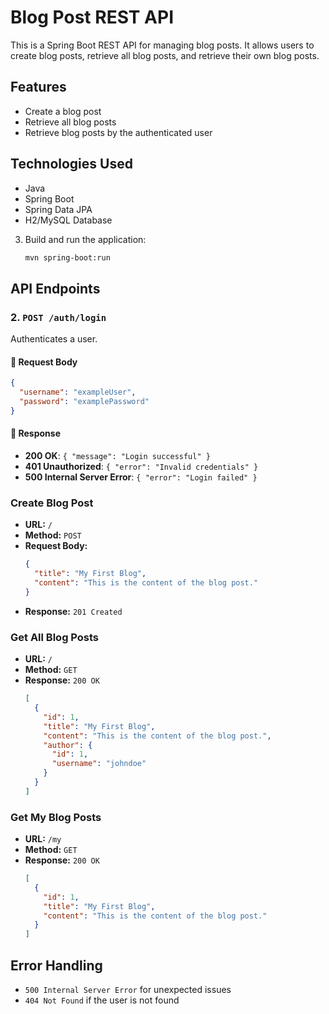 
# Blog Post REST API

This is a Spring Boot REST API for managing blog posts. It allows users to create blog posts, retrieve all blog posts, and retrieve their own blog posts.

## Features
- Create a blog post
- Retrieve all blog posts
- Retrieve blog posts by the authenticated user

## Technologies Used
- Java
- Spring Boot
- Spring Data JPA
- H2/MySQL Database

3. Build and run the application:
   ```bash
   mvn spring-boot:run
   ```

## API Endpoints
### 2. `POST /auth/login`
Authenticates a user.

#### 🔸 Request Body
```json
{
  "username": "exampleUser",
  "password": "examplePassword"
}
```

#### 🔸 Response
- **200 OK**: `{ "message": "Login successful" }`
- **401 Unauthorized**: `{ "error": "Invalid credentials" }`
- **500 Internal Server Error**: `{ "error": "Login failed" }`

### Create Blog Post
- **URL:** `/`
- **Method:** `POST`
- **Request Body:**
  ```json
  {
    "title": "My First Blog",
    "content": "This is the content of the blog post."
  }
  ```
- **Response:** `201 Created`

### Get All Blog Posts
- **URL:** `/`
- **Method:** `GET`
- **Response:** `200 OK`
  ```json
  [
    {
      "id": 1,
      "title": "My First Blog",
      "content": "This is the content of the blog post.",
      "author": {
        "id": 1,
        "username": "johndoe"
      }
    }
  ]
  ```

### Get My Blog Posts
- **URL:** `/my`
- **Method:** `GET`
- **Response:** `200 OK`
  ```json
  [
    {
      "id": 1,
      "title": "My First Blog",
      "content": "This is the content of the blog post."
    }
  ]
  ```
## Error Handling
- `500 Internal Server Error` for unexpected issues
- `404 Not Found` if the user is not found


